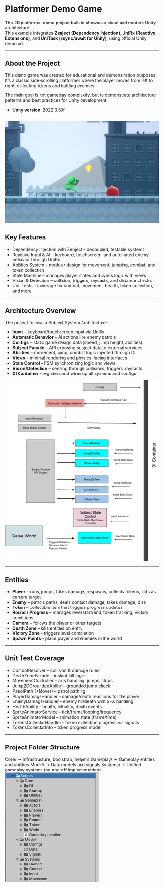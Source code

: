 # Platformer Demo Game

The 2D platformer demo project built to showcase clean and modern Unity architecture.  
This example integrates **Zenject (Dependency Injection)**, **UniRx (Reactive Extensions)**, and **UniTask (async/await for Unity)**, using official Unity demo art.

---

## About the Project

This demo game was created for educational and demonstration purposes.  
It’s a classic side-scrolling platformer where the player moves from left to right, collecting tokens and battling enemies.

The main goal is not gameplay complexity, but to demonstrate architecture patterns and best practices for Unity development.

- **Unity version:** 2022.3.59f

![Gameplay Screenshot](docs/image3.png)
---

## Key Features

- Dependency Injection with Zenject – decoupled, testable systems  
- Reactive Input & AI – keyboard, touchscreen, and automated enemy behavior through UniRx  
- Abilities System – modular design for movement, jumping, combat, and token collection  
- State Machine – manages player states and syncs logic with views  
- Vision & Detection – collision, triggers, raycasts, and distance checks  
- Unit Tests – coverage for combat, movement, health, token collection, and more  

---

## Architecture Overview

The project follows a Subject System Architecture:

- **Input** – keyboard/touchscreen input via UniRx  
- **Automatic Behavior** – AI actions like enemy patrols  
- **Configs** – static game design data (speed, jump height, abilities)  
- **Subject Facade** – API exposing subject data to external services  
- **Abilities** – movement, jump, combat logic injected through DI  
- **Views** – minimal rendering and physics-facing interfaces  
- **State Control** – FSM synchronizing logic and views  
- **Vision/Detection** – sensing through collisions, triggers, raycasts  
- **DI Container** – registers and wires up all systems and configs  

![arch](docs/image2.png)

---

## Entities

- **Player** – runs, jumps, takes damage, respawns, collects tokens, acts as camera target  
- **Enemy** – patrols paths, deals contact damage, takes damage, dies  
- **Token** – collectible item that triggers progress updates  
- **Round / Progress** – manages level start/end, token tracking, victory conditions  
- **Camera** – follows the player or other targets  
- **Death Zone** – kills entities on entry  
- **Victory Zone** – triggers level completion  
- **Spawn Points** – place player and enemies in the world  

---

## Unit Test Coverage

- CombatResolver – collision & damage rules  
- DeathZoneFacade – instant kill logic  
- MovementController – axis handling, jumps, stops  
- Jump2DGroundedAbility – grounded jump check  
- PatrolPath (+Mover) – patrol pathing  
- PlayerDamageHandler – damage/death reactions for the player  
- EnemyDamageHandler – enemy hit/death with SFX handling  
- HealthAbility – health, lethality, death events  
- SpriteAnimatorService – tick/frame/looping/frequency  
- SpriteAnimatorModel – animation state (frame/time)  
- TokensCollectorHandler – token collection progress via signals  
- TokensCollectorInfo – token progress model  

---

## Project Folder Structure

Core/ → Infrastructure, bootstrap, helpers
Gameplay/ → Gameplay entities and abilities
Model/ → Data models and signals
Systems/ → Unified gameplay systems (no one-off implementations)
![org](docs/image1.png)
